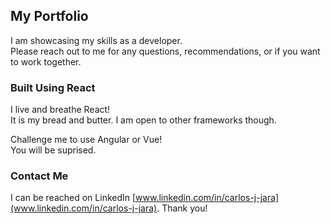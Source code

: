 ## My Portfolio

I am showcasing my skills as a developer.<br />
Please reach out to me for any questions, recommendations, or if you want to work together.

### Built Using React

I live and breathe React!<br />
It is my bread and butter. I am open to other frameworks though.

Challenge me to use Angular or Vue!<br />
You will be suprised.

### Contact Me

I can be reached on LinkedIn [www.linkedin.com/in/carlos-j-jara](www.linkedin.com/in/carlos-j-jara). Thank you!
